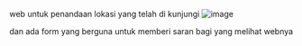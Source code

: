web untuk penandaan lokasi yang telah di kunjungi
![image](https://github.com/user-attachments/assets/69c28561-cfed-4282-a38a-1a6e0cd6083e)

dan ada form yang berguna untuk memberi saran bagi yang melihat webnya
